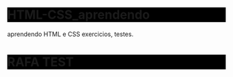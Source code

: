 <style>
    h1{
        background-color: black;
    }
</style>

# HTML-CSS_aprendendo
 aprendendo HTML e CSS exercicios, testes.

<h1> RAFA TEST </h1>